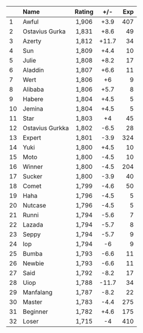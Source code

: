 | |Name|Rating|+/-|Exp|
|-|:---|:----:|:-:|--:|
|1|Awful|1,906|+3.9|407|
|2|Ostavius Gurka|1,831|+8.6|49|
|3|Azerty|1,812|+11.7|34|
|4|Sun|1,809|+4.4|10|
|5|Julie|1,808|+8.2|17|
|6|Aladdin|1,807|+6.6|11|
|7|Wert|1,806|+6|9|
|8|Alibaba|1,806|+5.7|8|
|9|Habere|1,804|+4.5|5|
|10|Jemina|1,804|+4.5|5|
|11|Star|1,803|+4|45|
|12|Ostavius Gurkka|1,802|-6.5|28|
|13|Expert|1,801|-3.9|324|
|14|Yuki|1,800|+4.5|10|
|15|Moto|1,800|-4.5|10|
|16|Winner|1,800|-4.5|204|
|17|Sucker|1,800|-3.9|40|
|18|Comet|1,799|-4.6|50|
|19|Haha|1,796|-4.5|5|
|20|Nutcase|1,796|-4.5|5|
|21|Runni|1,794|-5.6|7|
|22|Lazada|1,794|-5.7|8|
|23|Seppy|1,794|-5.7|9|
|24|Iop|1,794|-6|9|
|25|Bumba|1,793|-6.6|11|
|26|Newbie|1,793|-6.6|11|
|27|Said|1,792|-8.2|17|
|28|Uiop|1,788|-11.7|34|
|29|Manfalang|1,787|-8.2|22|
|30|Master|1,783|-4.4|275|
|31|Beginner|1,782|+4.6|175|
|32|Loser|1,715|-4|410|
